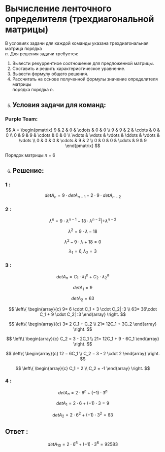 

# Вычисление ленточного определителя (трехдиагональной матрицы)  
В условиях задачи для каждой команды указана трехдиагональная матрица порядка   
*n*. Для решения задачи требуется:  
1. Вывести рекуррентное соотношение для предложенной матрицы.  
2. Составить и решить характеристическое уравнение.  
3. Вывести формулу общего решения.  
4. Рассчитать на основе полученной формулы значение определителя матрицы   
порядка порядка *n*.  
5. ## Условия задачи для команд:  

### Purple Team:

$$    
A =     
 \begin{pmatrix}    
  9 & 2 & 0 & \cdots & 0 & 0 \\    
  9 & 9 & 2 & \cdots & 0 & 0 \\    
  0 & 9 & 9 & \cdots & 0 & 0 \\    
  \vdots  & \vdots & \vdots & \ddots & \vdots & \vdots  \\    
  0 & 0 & 0 & \cdots & 9 & 2 \\    
  0 & 0 & 0 & \cdots & 9 & 9     
 \end{pmatrix}    
$$

Порядок матрицы *n* = 6

6. ## Решение: 
### 1 : 

$$ det A_n = 9 \cdot det A_{n-1} - 2 \cdot 9 \cdot det A_{n-2}$$

### 2 :

$$ λ^n = 9 \cdot λ^{n-1} - 18 \cdot λ^{n-2} | ÷ λ^{n-2} $$

$$λ^2 = 9 \cdot λ - 18 $$

$$λ^2 - 9 \cdot λ + 18 = 0$$

$$λ_1=6 , λ_2=3$$ 

### 3 :

$$ det A_n = C_1 \cdot λ_1^n +  C_2 \cdot λ_2^n $$

$$ det A_1 = 9 $$

$$ det A_2 = 63 $$

$$
\left\{ 
\begin{array}{c}
9= 6 \cdot C_1 +  3 \cdot C_2| :3 \\ 
63= 36\cdot C_1 +  9 \cdot C_2| :3 
\end{array}
\right. 
$$

$$
\left\{ 
\begin{array}{c}
3= 2 C_1 + C_2 \\ 
21= 12C_1 +  3C_2 
\end{array}
\right. 
$$

$$
\left\{ 
\begin{array}{c}
C_2 = 3 - 2C_1  \\ 
21= 12C_1 +  9 - 6C_1 
\end{array}
\right. 
$$

$$
\left\{ 
\begin{array}{c}
12 = 6C_1  \\ 
C_2 = 3 - 2 \cdot 2
\end{array}
\right. 
$$

$$
\left\{ 
\begin{array}{c}
 C_1 = 2   \\ 
C_2 = -1
\end{array}
\right. 
$$

### 4 :

$$ det A_n = 2 \cdot 6^n +(-1) \cdot 3^n$$

$$det A_1 = 2 \cdot 6 +(-1) \cdot 3 = 9$$

$$det A_2 = 2 \cdot 6^2 +(-1) \cdot 3^2 = 63$$

## Ответ :

$$ det A_{10} = 2 \cdot 6^{6} + (-1) \cdot 3^{6}=92583 $$